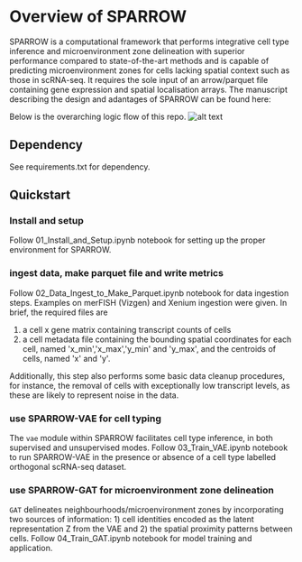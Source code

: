 # Overview of SPARROW
SPARROW is a computational framework that performs integrative cell type inference and microenvironment zone delineation with superior performance compared to state-of-the-art methods and is capable of predicting microenvironment zones for cells lacking spatial context such as those in scRNA-seq. It requires the sole input of an arrow/parquet file containing gene expression and spatial localisation arrays. The manuscript describing the design and adantages of SPARROW can be found here: 

Below is the overarching logic flow of this repo.
![alt text](https://github.com/peiyaozhao617/SPARROW/blob/main/doc/architecture.png)

## Dependency
See requirements.txt for dependency.

## Quickstart
### Install and setup
Follow 01_Install_and_Setup.ipynb notebook for setting up the proper environment for SPARROW.
### ingest data, make parquet file and write metrics
Follow 02_Data_Ingest_to_Make_Parquet.ipynb notebook for data ingestion steps. Examples on merFISH (Vizgen) and Xenium ingestion were given.
In brief, the required files are
1. a cell x gene matrix containing transcript counts of cells
2. a cell metadata file containing the bounding spatial coordinates for each cell, named 'x_min','x_max','y_min' and 'y_max', and the centroids of cells, named 'x' and 'y'. 

Additionally, this step also performs some basic data cleanup procedures, for instance, the removal of cells with exceptionally low transcript levels, as these are likely to represent noise in the data. 

### use SPARROW-VAE for cell typing
The `vae` module within SPARROW facilitates cell type inference, in both supervised and unsupervised modes. Follow 03_Train_VAE.ipynb notebook to run SPARROW-VAE in the presence or absence of a cell type labelled orthogonal scRNA-seq dataset.

### use SPARROW-GAT for microenvironment zone delineation
`GAT` delineates neighbourhoods/microenvironment zones by incorporating two sources of information: 1) cell identities encoded as the latent representation Z from the VAE and 2) the spatial proximity patterns between cells. Follow 04_Train_GAT.ipynb notebook for model training and application.
